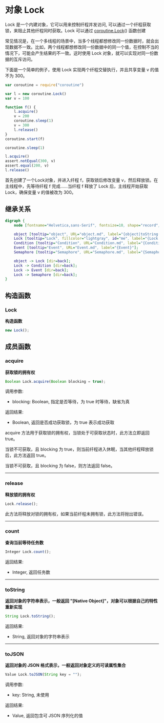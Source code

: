 # 对象 Lock
Lock 是一个内建对象，它可以用来控制纤程并发访问, 可以通过一个纤程获取锁，来阻止其他纤程同时获取。Lock 可以通过 [coroutine.Lock](../../module/ifs/coroutine.md#Lock)() 函数创建

常见情况是，在一个多线程的场景中，当多个线程都想修改同一份数据时，就会出现数据不一致。比如，两个线程都想修改同一份数据中的同一个值，在控制不当的情况下，可能会产生结果的不一致。这时使用 Lock 对象，就可以实现对同一份数据的互斥访问。

下面是一个简单的例子，使用 Lock 实现两个纤程交替执行，并且共享变量 v 的值不为 300。

```JavaScript
var coroutine = require("coroutine")

var l = new coroutine.Lock()
var v = 100

function f() {
    l.acquire()
    v = 200
    coroutine.sleep(1)
    v = 300
    l.release()
}
coroutine.start(f)

coroutine.sleep(1)

l.acquire()
assert.notEqual(300, v)
assert.equal(200, v)
l.release()
```

首先创建了一个Lock对象，并进入纤程 f，获取锁后修改变量 v，然后释放锁。在主线程中，先等待纤程 f 完成……当纤程 f 释放了 Lock 后，主线程开始获取 Lock，确保变量 v 的值被改为 300。

## 继承关系
```dot
digraph {
    node [fontname="Helvetica,sans-Serif", fontsize=10, shape="record", style="filled", fillcolor="white"];

    object [tooltip="object", URL="object.md", label="{object|toString()\ltoJSON()\l}"];
    Lock [tooltip="Lock", fillcolor="lightgray", id="me", label="{Lock|new Lock()\l|acquire()\lrelease()\lcount()\l}"];
    Condition [tooltip="Condition", URL="Condition.md", label="{Condition}"];
    Event [tooltip="Event", URL="Event.md", label="{Event}"];
    Semaphore [tooltip="Semaphore", URL="Semaphore.md", label="{Semaphore}"];

    object -> Lock [dir=back];
    Lock -> Condition [dir=back];
    Lock -> Event [dir=back];
    Lock -> Semaphore [dir=back];
}
```

## 构造函数
        
### Lock
**构造函数**

```JavaScript
new Lock();
```

## 成员函数
        
### acquire
**获取锁的拥有权**

```JavaScript
Boolean Lock.acquire(Boolean blocking = true);
```

调用参数:
* blocking: Boolean, 指定是否等待，为 true 时等待，缺省为真

返回结果:
* Boolean, 返回是否成功获取锁，为 true 表示成功获取

acquire 方法用于获取锁的拥有权，当锁处于可获取状态时，此方法立即返回 true。

当锁不可获取，且 blocking 为 true，则当前纤程进入休眠，当其他纤程释放锁后，此方法返回 true。

当锁不可获取，且 blocking 为 false，则方法返回 false。

--------------------------
### release
**释放锁的拥有权**

```JavaScript
Lock.release();
```

此方法将释放对锁的拥有权，如果当前纤程未拥有锁，此方法将抛出错误。

--------------------------
### count
**查询当前等待任务数**

```JavaScript
Integer Lock.count();
```

返回结果:
* Integer, 返回任务数

--------------------------
### toString
**返回对象的字符串表示，一般返回 "[Native Object]"，对象可以根据自己的特性重新实现**

```JavaScript
String Lock.toString();
```

返回结果:
* String, 返回对象的字符串表示

--------------------------
### toJSON
**返回对象的 JSON 格式表示，一般返回对象定义的可读属性集合**

```JavaScript
Value Lock.toJSON(String key = "");
```

调用参数:
* key: String, 未使用

返回结果:
* Value, 返回包含可 JSON 序列化的值

